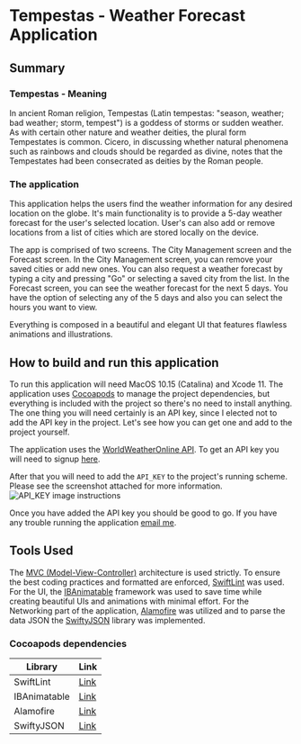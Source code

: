 # Tempestas - Weather Forecast Application

## Summary

### Tempestas - Meaning
In ancient Roman religion, Tempestas (Latin tempestas: "season, weather; bad weather; storm, tempest") is a goddess of storms or sudden weather. As with certain other nature and weather deities, the plural form Tempestates is common. Cicero, in discussing whether natural phenomena such as rainbows and clouds should be regarded as divine, notes that the Tempestates had been consecrated as deities by the Roman people.

### The application
This application helps the users find the weather information for any desired location on the globe. It's main functionality is to provide a 5-day weather forecast for the user's selected location. User's can also add or remove locations from a list of cities which are stored locally on the device.

The app is comprised of two screens. The City Management screen and the Forecast screen. In the City Management screen, you can remove your saved cities or add new ones. You can also request a weather forecast by typing a city and pressing "Go" or selecting a saved city from the list. In the  Forecast screen, you can see the weather forecast for the next 5 days. You have the option of selecting any of the 5 days and also you can select the hours you want to view. 

Everything is composed in a beautiful and elegant UI that features flawless animations and illustrations.

## How to build and run this application
To run this application will need MacOS 10.15 (Catalina) and Xcode 11. The application uses [Cocoapods](https://cocoapods.org/) to manage the project dependencies, but everything is included with the project so there's no need to install anything. The one thing you will need certainly is an API key, since I elected not to add the API key in the project. Let's see how you can get one and add to the project yourself.

The application uses the [WorldWeatherOnline API](https://www.worldweatheronline.com/developer/api/docs/local-city-town-weather-api.aspx). To get an API key you will need to signup [here](https://www.worldweatheronline.com/developer/signup.aspx).

After that you will need to add the `API_KEY` to the project's running scheme. Please see the screenshot attached for more information.
![API_KEY image instructions](https://i.imgur.com/QVicTve.png)

Once you have added the API key you should be good to go. If you have any trouble running the application [email me](mailto:nick@nikolouzos.xyz).

## Tools Used
The [MVC (Model-View-Controller)](https://en.wikipedia.org/wiki/Model%E2%80%93view%E2%80%93controller) architecture is used strictly. To ensure the best coding practices and formatted are enforced, [SwiftLint](https://github.com/realm/SwiftLint) was used. For the UI, the [IBAnimatable](https://github.com/IBAnimatable/IBAnimatable) framework was used to save time while creating beautiful UIs and animations with minimal effort. For the Networking part of the application, [Alamofire](https://github.com/Alamofire/Alamofire) was utilized and to parse the data JSON the [SwiftyJSON]() library was implemented.


### Cocoapods dependencies
| Library | Link |
| ------- | ---- |
| SwiftLint | [Link](https://github.com/realm/SwiftLint)|
| IBAnimatable | [Link](https://github.com/IBAnimatable/IBAnimatable)|
| Alamofire | [Link](https://github.com/Alamofire/Alamofire)|
| SwiftyJSON | [Link](https://github.com/SwiftyJSON/SwiftyJSON)|
